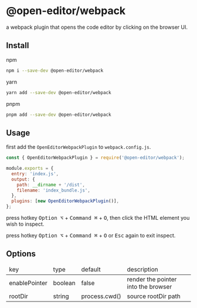 # @open-editor/webpack

a webpack plugin that opens the code editor by clicking on the browser UI.

## Install

npm

```bash
npm i --save-dev @open-editor/webpack
```

yarn

```bash
yarn add --save-dev @open-editor/webpack
```

pnpm

```bash
pnpm add --save-dev @open-editor/webpack
```

## Usage

first add the `OpenEditorWebpackPlugin` to `webpack.config.js`.

```js
const { OpenEditorWebpackPlugin } = require('@open-editor/webpack');

module.exports = {
  entry: 'index.js',
  output: {
    path: __dirname + '/dist',
    filename: 'index_bundle.js',
  },
  plugins: [new OpenEditorWebpackPlugin()],
};
```

press hotkey <kbd>Option ⌥</kbd> + <kbd>Command ⌘</kbd> + <kbd>O</kbd>, then click the HTML element you wish to inspect.

press hotkey <kbd>Option ⌥</kbd> + <kbd>Command ⌘</kbd> + <kbd>O</kbd> or <kbd>Esc</kbd> again to exit inspect.

## Options

<table>
  <thead>
    <tr>
      <td>key</td>
      <td>type</td>
      <td>default</td>
      <td>description</td>
    </tr>
  </thead>
  <tbody>
    <tr>
     <td>enablePointer</td>
     <td>boolean</td>
     <td>false</td>
     <td>render the pointer into the browser</td>
    </tr>
    <tr>
     <td>rootDir</td>
     <td>string</td>
     <td>process.cwd()</td>
     <td>source rootDir path</td>
    </tr>
  </tbody>
</table>
